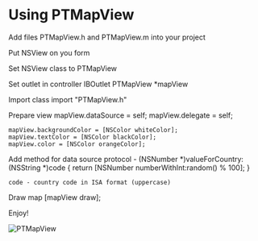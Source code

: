 Using PTMapView
===================================

Add files PTMapView.h and PTMapView.m into your project

Put NSView on you form

Set NSView class to PTMapView

Set outlet in controller
	IBOutlet PTMapView *mapView

Import class
	import "PTMapView.h"
	
Prepare view
	mapView.dataSource = self;
	mapView.delegate = self;

	mapView.backgroundColor = [NSColor whiteColor];
	mapView.textColor = [NSColor blackColor];
	mapView.color = [NSColor orangeColor];
	
Add method for data source protocol
	- (NSNumber *)valueForCountry:(NSString *)code {
		return [NSNumber numberWithInt:random() % 100];
	}

	code - country code in ISA format (uppercase)

Draw map
	[mapView draw];
	
Enjoy!

![PTMapView](http://farm3.static.flickr.com/2741/4370696428_c41fe77e4c.jpg)